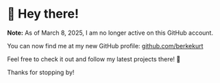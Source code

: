 # 👋 Hey there!

**Note:** As of March 8, 2025, I am no longer active on this GitHub account.

You can now find me at my new GitHub profile: [github.com/berkekurt](https://github.com/berkekurt)

Feel free to check it out and follow my latest projects there! 🚀

Thanks for stopping by!
